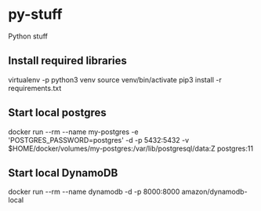# py-stuff
Python stuff


## Install required libraries
virtualenv -p python3 venv
source venv/bin/activate
pip3 install -r requirements.txt


## Start local postgres
docker run --rm --name my-postgres -e 'POSTGRES_PASSWORD=postgres' -d -p 5432:5432 -v $HOME/docker/volumes/my-postgres:/var/lib/postgresql/data:Z postgres:11

## Start local DynamoDB
docker run --rm  --name dynamodb -d -p 8000:8000 amazon/dynamodb-local


